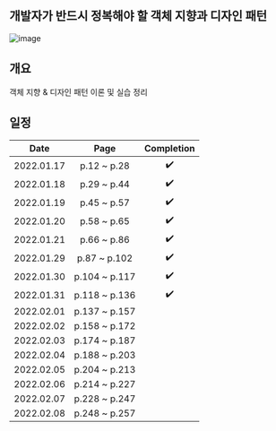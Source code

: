 ## 개발자가 반드시 정복해야 할 객체 지향과 디자인 패턴
![image](https://user-images.githubusercontent.com/19742896/149649771-78131839-c6f2-4e8a-af2f-5fd373876302.png)

## 개요
객체 지향 & 디자인 패턴 이론 및 실습 정리

## 일정
|Date|Page|Completion|
|:------:|:---:|:---:|
|2022.01.17|p.12 ~ p.28|✔️|
|2022.01.18|p.29 ~ p.44|✔️|
|2022.01.19|p.45 ~ p.57|✔️|
|2022.01.20|p.58 ~ p.65|✔️|
|2022.01.21|p.66 ~ p.86|✔️|
|2022.01.29|p.87 ~ p.102|✔️|
|2022.01.30|p.104 ~ p.117|✔️|
|2022.01.31|p.118 ~ p.136|✔️|
|2022.02.01|p.137 ~ p.157||
|2022.02.02|p.158 ~ p.172||
|2022.02.03|p.174 ~ p.187||
|2022.02.04|p.188 ~ p.203||
|2022.02.05|p.204 ~ p.213||
|2022.02.06|p.214 ~ p.227||
|2022.02.07|p.228 ~ p.247||
|2022.02.08|p.248 ~ p.257||
